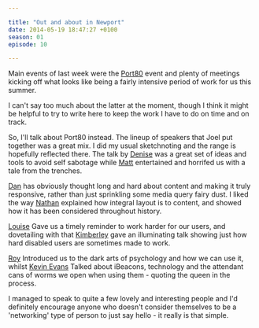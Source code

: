 ```yaml
---

title: "Out and about in Newport"
date: 2014-05-19 18:47:27 +0100
season: 01
episode: 10

---
```


Main events of last week were the [Port80](http://port80events.co.uk/event/port80-2014/) event and plenty of meetings kicking off what looks like being a fairly intensive period of work for us this summer.

I can't say too much about the latter at the moment, though I think it might be helpful to try to write here to keep the work I have to do on time and on track.

So, I'll talk about Port80 instead. The lineup of speakers that Joel put together was a great mix. I did my usual sketchnoting and the range is hopefully reflected there. The talk by [Denise](http://denisejacobs.com/) was a great set of ideas and tools to avoid self sabotage while [Matt](http://digitalbydefault.com/) entertained and horrifed us with a tale from the trenches.

[Dan](http://hereinthehive.com/) has obviously thought long and hard about content and making it truly responsive, rather than just sprinkling some media query fairy dust. I liked the way [Nathan](http://artequalswork.com/) explained how integral layout is to content, and showed how it has been considered throughout history.

[Louise](http://louisetierney.co.uk/) Gave us a timely reminder to work harder for our users, and dovetailing with that [Kimberley](http://kimberleytew.com/) gave an illuminating talk showing just how hard disabled users are sometimes made to work.

[Roy](https://roytomeij.com/) Introduced us to the dark arts of psychology and how we can use it, whilst [Kevin Evans](https://twitter.com/kwe) Talked about iBeacons, technology and the attendant cans of worms we open when using them - quoting the queen in the process.

I managed to speak to quite a few lovely and interesting people and I'd definitely encourage anyone who doesn't consider themselves to be a 'networking' type of person to just say hello - it really is that simple.
